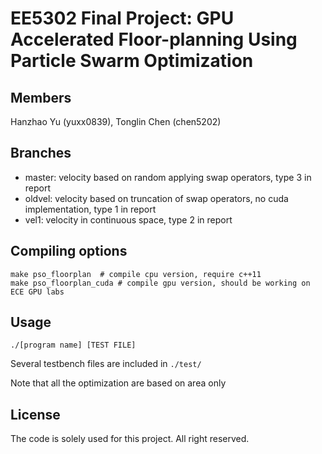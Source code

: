 # EE5302 Final Project: GPU Accelerated Floor-planning Using Particle Swarm Optimization

## Members

Hanzhao Yu (yuxx0839), Tonglin Chen (chen5202)

## Branches

 - master: velocity based on random applying swap operators, type 3 in report
 - oldvel: velocity based on truncation of swap operators, no cuda implementation, type 1 in report
 - vel1: velocity in continuous space, type 2 in report

## Compiling options

```
make pso_floorplan	# compile cpu version, require c++11
make pso_floorplan_cuda # compile gpu version, should be working on ECE GPU labs
```

## Usage

```
./[program name] [TEST FILE]
```
Several testbench files are included in `./test/`

Note that all the optimization are based on area only

## License

The code is solely used for this project. All right reserved.
